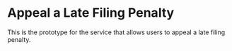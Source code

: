 # Appeal a Late Filing Penalty

This is the prototype for the service that allows users to appeal a late filing penalty. 
